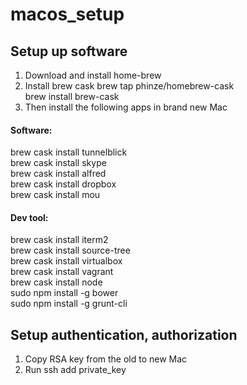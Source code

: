 macos_setup
===========
## Setup up software   
1. Download and install home-brew
2. Install brew cask
  brew tap phinze/homebrew-cask   
  brew install brew-cask   
3. Then install the following apps in brand new Mac   
  #### Software:     
  brew cask install tunnelblick   
  brew cask install skype   
  brew cask install alfred   
  brew cask install dropbox   
  brew cask install mou   
  #### Dev tool:   
  brew cask install iterm2   
  brew cask install source-tree   
  brew cask install virtualbox   
  brew cask install vagrant   
  brew cask install node   
  sudo npm install -g bower   
  sudo npm install -g grunt-cli   

## Setup authentication, authorization
1. Copy RSA key from the old to new Mac   
2. Run ssh add private_key   
    
  
  

